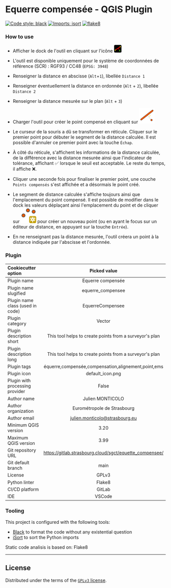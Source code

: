 # Equerre compensée - QGIS Plugin

[![Code style: black](https://img.shields.io/badge/code%20style-black-000000.svg)](https://github.com/psf/black)
[![Imports: isort](https://img.shields.io/badge/%20imports-isort-%231674b1?style=flat&labelColor=ef8336)](https://pycqa.github.io/isort/)
[![flake8](https://img.shields.io/badge/linter-flake8-green)](https://flake8.pycqa.org/)

### How to use

- Afficher le dock de l'outil en cliquant sur l'icône ![icône de l'extension](./equerre_compensee/resources/images/icon.png)
- L'outil est disponible uniquement pour le système de coordonnées de référence (SCR) : RGF93 / CC48 (`EPSG: 3948`)
- Renseigner la distance en abscisse (`Alt`+`1`), libellée `Distance 1`
- Renseigner éventuellement la distance en ordonnée (`Alt` + `2`), libellée `Distance 2`
- Renseigner la distance mesurée sur le plan (`Alt` + `3`)
- Charger l'outil pour créer le point compensé en cliquant sur ![Outil équerre compensée](./equerre_compensee/resources/images/square_tool.svg)
- Le curseur de la souris a dû se transformer en réticule. Cliquer sur le premier point pour débuter le segment de la distance calculée. Il est possible d'annuler ce premier point avec la touche `Échap`.
- À côté du réticule, s'affichent les informations de la distance calculée, de la différence avec la distance mesurée ainsi que l'indicateur de tolérance, affichant ✅ lorsque le seuil est acceptable. Le reste du temps, il affiche ❌.
- Cliquer une seconde fois pour finaliser le premier point, une couche `Points compensés` s'est affichée et a désormais le point créé.
- Le segment de distance calculée s'affiche toujours ainsi que l'emplacement du point compensé. Il est possible de modifier dans le dock les valeurs déplaçant ainsi l'emplacement du point et de cliquer sur ![Créer un point](./equerre_compensee/resources/images/mActionCapturePoint.svg) pour créer un nouveau point (ou en ayant le focus sur un éditeur de distance, en appuyant sur la touche `Entrée`).

- En ne renseignant pas la distance mesurée, l'outil créera un point à la distance indiquée par l'abscisse et l'ordonnée.

### Plugin

| Cookiecutter option | Picked value |
| :-- | :--: |
| Plugin name | Equerre compensée |
| Plugin name slugified | equerre_compensee |
| Plugin name class (used in code) | EquerreCompensee |
| Plugin category | Vector |
| Plugin description short | This tool helps to create points from a surveyor's plan |
| Plugin description long | This tool helps to create points from a surveyor's plan |
| Plugin tags | équerre,compensée,compensation,alignement,point,ems |
| Plugin icon | default_icon.png |
| Plugin with processing provider | False |
| Author name | Julien MONTICOLO |
| Author organization | Eurométropole de Strasbourg |
| Author email | julien.monticolo@strasbourg.eu |
| Minimum QGIS version | 3.20 |
| Maximum QGIS version | 3.99 |
| Git repository URL | https://gitlab.strasbourg.cloud/sgct/equette_compensee/ |
| Git default branch | main |
| License | GPLv3 |
| Python linter | Flake8 |
| CI/CD platform | GitLab |
| IDE | VSCode |

### Tooling

This project is configured with the following tools:

- [Black](https://black.readthedocs.io/en/stable/) to format the code without any existential question
- [iSort](https://pycqa.github.io/isort/) to sort the Python imports

Static code analisis is based on: Flake8

----

## License

Distributed under the terms of the [`GPLv3` license](LICENSE).
